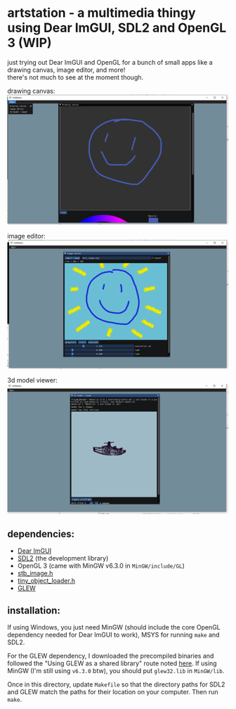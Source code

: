 # artstation - a multimedia thingy using Dear ImGUI, SDL2 and OpenGL 3 (WIP)    
just trying out Dear ImGUI and OpenGL for a bunch of small apps like a drawing canvas, image editor, and more!    
there's not much to see at the moment though.    
    
drawing canvas:    
![current look](screenshots/drawingcanvas.png)
    	
image editor:   
![image editor](screenshots/image_editor.png)    
    
3d model viewer:    
![3d model viewer](screenshots/modelviewer.png)    
    
## dependencies:    
- [Dear ImGUI](https://github.com/ocornut/imgui)    
- [SDL2](https://www.libsdl.org/download-2.0.php) (the development library)    
- OpenGL 3 (came with MinGW v6.3.0 in `MinGW/include/GL`)    
- [stb_image.h](https://github.com/nothings/stb/blob/master/stb_image.h)   
- [tiny_object_loader.h](https://github.com/tinyobjloader/tinyobjloader)
- [GLEW](http://glew.sourceforge.net/install.html)   
    
## installation:    
If using Windows, you just need MinGW (should include the core OpenGL dependency needed for Dear ImGUI to work), MSYS for running `make` and SDL2.    
    
For the GLEW dependency, I downloaded the precompiled binaries and followed the "Using GLEW as a shared library" route noted [here](http://glew.sourceforge.net/install.html). If using MinGW (I'm still using `v6.3.0` btw), you should put `glew32.lib` in `MinGW/lib`.
	
Once in this directory, update `Makefile` so that the directory paths for SDL2 and GLEW match the paths for their location on your computer. Then run `make`.    
    